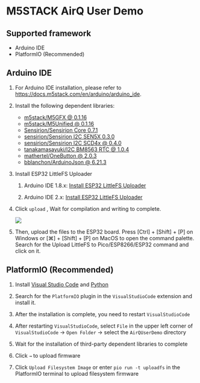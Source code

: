 # M5STACK AirQ User Demo

## Supported framework

- Arduino IDE
- PlatformIO (Recommended)


## Arduino IDE

1. For Arduino IDE installation, please refer to https://docs.m5stack.com/en/arduino/arduino_ide.

2. Install the following dependent libraries:

    - [m5stack/M5GFX @ 0.1.16](https://github.com/m5stack/M5GFX/tree/0.1.16)
    - [m5stack/M5Unified @ 0.1.16](https://github.com/m5stack/M5Unified/tree/0.1.16)
    - [Sensirion/Sensirion Core 0.7.1](https://github.com/Sensirion/arduino-core/tree/0.7.1)
    - [sensirion/Sensirion I2C SEN5X 0.3.0](https://github.com/Sensirion/arduino-i2c-sen5x/tree/0.3.0)
    - [sensirion/Sensirion I2C SCD4x @ 0.4.0](https://github.com/Sensirion/arduino-i2c-scd4x/tree/0.4.0)
    - [tanakamasayuki/I2C BM8563 RTC @ 1.0.4](https://github.com/tanakamasayuki/I2C_BM8563/tree/1.0.4)
    - [mathertel/OneButton @ 2.0.3](https://github.com/mathertel/OneButton/tree/2.0.3)
    - [bblanchon/ArduinoJson @ 6.21.3](https://github.com/bblanchon/ArduinoJson/tree/v6.21.3)

3. Install ESP32 LittleFS Uploader

    1. Arduino IDE 1.8.x: [Install ESP32 LittleFS Uploader](https://randomnerdtutorials.com/install-esp32-filesystem-uploader-arduino-ide/)

    2. Arduino IDE 2.x: [Install ESP32 LittleFS Uploader](https://randomnerdtutorials.com/arduino-ide-2-install-esp32-littlefs/)

4. Click `upload` , Wait for compilation and writing to complete.

    ![](./assets/arduino_config.png)

5. Then, upload the files to the ESP32 board. Press [Ctrl] + [Shift] + [P] on Windows or [⌘] + [Shift] + [P] on MacOS to open the command palette. Search for the Upload LittleFS to Pico/ESP8266/ESP32 command and click on it.


## PlatformIO (Recommended)

1. Install [Visual Studio Code](https://code.visualstudio.com/) and [Python](https://www.python.org/)

2. Search for the `PlatformIO` plugin in the `VisualStudioCode` extension and install it.

3. After the installation is complete, you need to restart `VisualStudioCode`

4. After restarting `VisualStudioCode`, select `File` in the upper left corner of `VisualStudioCode` -> `Open Folder` -> select the `AirQUserDemo` directory

5. Wait for the installation of third-party dependent libraries to complete

6. Click `→` to upload firmware

7. Click `Upload Filesystem Image` or enter `pio run -t uploadfs` in the PlatformIO terminal to upload filesystem firmware
